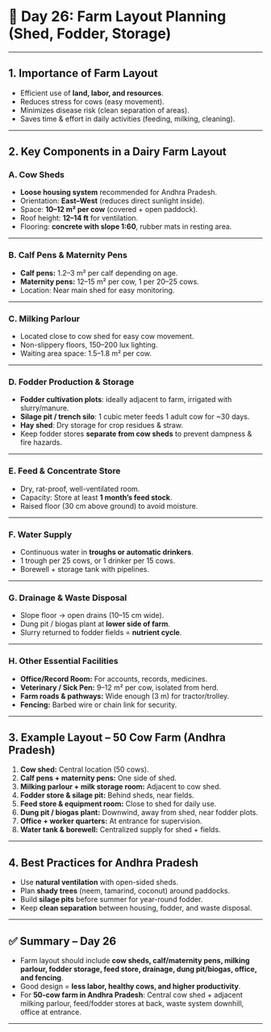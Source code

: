 <H1>🐄 Day 26: Farm Layout Planning (Shed, Fodder, Storage)</H1>

---

## 1. Importance of Farm Layout

* Efficient use of **land, labor, and resources**.
* Reduces stress for cows (easy movement).
* Minimizes disease risk (clean separation of areas).
* Saves time & effort in daily activities (feeding, milking, cleaning).

---

## 2. Key Components in a Dairy Farm Layout

### **A. Cow Sheds**

* **Loose housing system** recommended for Andhra Pradesh.
* Orientation: **East–West** (reduces direct sunlight inside).
* Space: **10–12 m² per cow** (covered + open paddock).
* Roof height: **12–14 ft** for ventilation.
* Flooring: **concrete with slope 1:60**, rubber mats in resting area.

---

### **B. Calf Pens & Maternity Pens**

* **Calf pens:** 1.2–3 m² per calf depending on age.
* **Maternity pens:** 12–15 m² per cow, 1 per 20–25 cows.
* Location: Near main shed for easy monitoring.

---

### **C. Milking Parlour**

* Located close to cow shed for easy cow movement.
* Non-slippery floors, 150–200 lux lighting.
* Waiting area space: 1.5–1.8 m² per cow.

---

### **D. Fodder Production & Storage**

* **Fodder cultivation plots**: ideally adjacent to farm, irrigated with slurry/manure.
* **Silage pit / trench silo**: 1 cubic meter feeds 1 adult cow for \~30 days.
* **Hay shed**: Dry storage for crop residues & straw.
* Keep fodder stores **separate from cow sheds** to prevent dampness & fire hazards.

---

### **E. Feed & Concentrate Store**

* Dry, rat-proof, well-ventilated room.
* Capacity: Store at least **1 month’s feed stock**.
* Raised floor (30 cm above ground) to avoid moisture.

---

### **F. Water Supply**

* Continuous water in **troughs or automatic drinkers**.
* 1 trough per 25 cows, or 1 drinker per 15 cows.
* Borewell + storage tank with pipelines.

---

### **G. Drainage & Waste Disposal**

* Slope floor → open drains (10–15 cm wide).
* Dung pit / biogas plant at **lower side of farm**.
* Slurry returned to fodder fields = **nutrient cycle**.

---

### **H. Other Essential Facilities**

* **Office/Record Room:** For accounts, records, medicines.
* **Veterinary / Sick Pen:** 9–12 m² per cow, isolated from herd.
* **Farm roads & pathways:** Wide enough (3 m) for tractor/trolley.
* **Fencing:** Barbed wire or chain link for security.

---

## 3. Example Layout – 50 Cow Farm (Andhra Pradesh)

1. **Cow shed:** Central location (50 cows).
2. **Calf pens + maternity pens:** One side of shed.
3. **Milking parlour + milk storage room:** Adjacent to cow shed.
4. **Fodder store & silage pit:** Behind sheds, near fields.
5. **Feed store & equipment room:** Close to shed for daily use.
6. **Dung pit / biogas plant:** Downwind, away from shed, near fodder plots.
7. **Office + worker quarters:** At entrance for supervision.
8. **Water tank & borewell:** Centralized supply for shed + fields.

---

## 4. Best Practices for Andhra Pradesh

* Use **natural ventilation** with open-sided sheds.
* Plan **shady trees** (neem, tamarind, coconut) around paddocks.
* Build **silage pits** before summer for year-round fodder.
* Keep **clean separation** between housing, fodder, and waste disposal.

---

## ✅ Summary – Day 26

* Farm layout should include **cow sheds, calf/maternity pens, milking parlour, fodder storage, feed store, drainage, dung pit/biogas, office, and fencing**.
* Good design = **less labor, healthy cows, and higher productivity**.
* For **50-cow farm in Andhra Pradesh**: Central cow shed + adjacent milking parlour, feed/fodder stores at back, waste system downhill, office at entrance.

---

